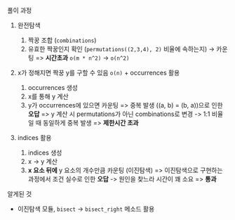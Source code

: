 풀이 과정

1. 완전탐색

   1. 짝꿍 조합 (`combinations`)
   2. 유효한 짝꿍인지 확인 (`permutations((2,3,4), 2)` 비율에 속하는지) -> 카운팅
      => **시간초과** `o(m * n^2)` -> `o(n^2)`

2. x가 정해지면 짝꿍 y를 구할 수 있음 `o(n)` + occurrences 활용

   1. occurrences 생성
   2. x를 통해 y 계산
   3. y가 occurrences에 있으면 카운팅
      => 중복 발생 ((a, b) = (b, a))으로 인한 **오답**
      => y 계산 시 permutations가 아닌 combinations로 변경 -> 1:1 비율일 때 동일하게 중복 발생
      => **제한시간 초과**

3. indices 활용
   1. indices 생성
   2. x -> y 계산
   3. **x 요소 뒤에** y 요소의 개수만큼 카운팅 (이진탐색)
      => 이진탐색으로 구현하는 과정에서 조건 실수로 인한 **오답** -> 원인을 찾느라 시간이 꽤 소요
      => **통과**

알게된 것

- 이진탐색 모듈, `bisect` -> `bisect_right` 메소드 활용
